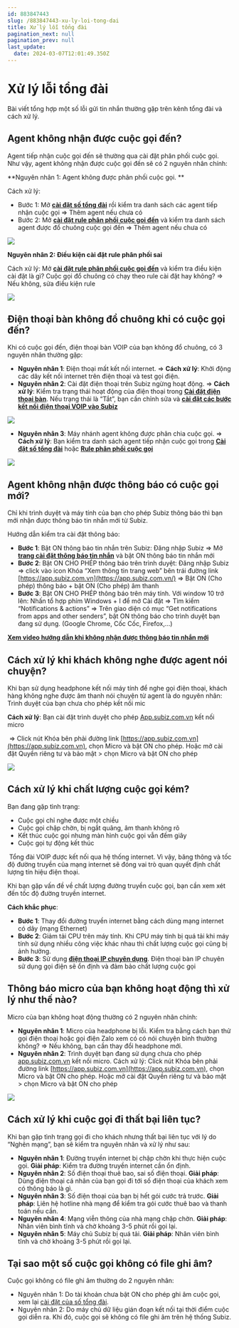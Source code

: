 ```yaml
---
id: 883847443
slug: /883847443-xu-ly-loi-tong-dai
title: Xử lý lỗi tổng đài
pagination_next: null
pagination_prev: null
last_update:
  date: 2024-03-07T12:01:49.350Z
---
```


# Xử lý lỗi tổng đài




Bài viết tổng hợp một số lỗi gửi tin nhắn thường gặp trên kênh tổng đài và cách xử lý. 
## Agent không nhận được cuộc gọi đến?




Agent tiếp nhận cuộc gọi đến sẽ thường qua cài đặt phân phối cuộc gọi. Như vậy, agent không nhận được cuộc gọi đến sẽ có 2 nguyên nhân chính:



**Nguyên nhân 1: Agent không được phân phối cuộc gọi. **

Cách xử lý: 



- Bước 1: Mở **[cài đặt số tổng đài](https://app.subiz.com.vn/settings/call-center)** rồi kiểm tra danh sách các agent tiếp nhận cuộc gọi => Thêm agent nếu chưa có
- Bước 2: Mở **[cài đặt rule phân phối cuộc goi đến](https://app.subiz.com.vn/settings/rule-setting)** và kiểm tra danh sách agent được đổ chuông cuộc gọi đến => Thêm agent nếu chưa có


![](https://vcdn.subiz-cdn.com/file/526c504326e158b93b66df25952600390ee67f91947dba85154eb7ac15d55cba_acpxkgumifuoofoosble)




**Nguyên nhân 2: Điều kiện cài đặt rule phân phối sai**

Cách xử lý: Mở **[cài đặt rule phân phối cuộc gọi đến](https://app.subiz.com.vn/settings/rule-setting)** và kiểm tra điều kiện cài đặt là gì? Cuộc gọi đổ chuông có chạy theo rule cài đặt hay không? => Nếu không, sửa điều kiện rule


![](https://vcdn.subiz-cdn.com/file/176919b78d9ddf7f2c483003890e86362e1db2f3b4dfe0c8e128da11faafc7d2_acpxkgumifuoofoosble)

## Điện thoại bàn không đổ chuông khi có cuộc gọi đến?


Khi có cuộc gọi đến, điện thoại bàn VOIP của bạn không đổ chuông, có 3 nguyên nhân thường gặp:

- **Nguyên nhân 1**: Điện thoại mất kết nối internet. => **Cách xử lý**: Khởi động các dây kết nối internet trên điện thoại và test gọi điện.
- **Nguyên nhân 2**: Cài đặt điện thoại trên Subiz ngừng hoạt động. => **Cách xử lý**: Kiểm tra trạng thái hoạt động của điện thoại trong **[Cài đặt điện thoại bàn](https://app.subiz.com.vn/settings/call-center)**. Nếu trạng thái là “Tắt”, bạn cần chỉnh sửa và **[cài đặt các bước kết nối điện thoại VOIP vào Subiz](https://subiz.com.vn/docs/456469809-ket-noi-tong-dai#b%C6%B0%E1%BB%9Bc-3-k%E1%BA%BFt-n%E1%BB%91i-c%C3%A1c-%C4%91i%E1%BB%87n-tho%E1%BA%A1i-v%C3%A0o-subiz)**


![](https://vcdn.subiz-cdn.com/file/7095a8c2d1eb6f22227f077700b174819dc1eca0a8184b135176952bd4c7e6fa_acpxkgumifuoofoosble)


- **Nguyên nhân 3**: Máy nhánh agent không được phân chia cuộc gọi. => **Cách xử lý**: Bạn kiểm tra danh sách agent tiếp nhận cuộc gọi trong **[Cài đặt số tổng đài](https://app.subiz.com.vn/settings/call-center)** hoặc **[Rule phân phối cuộc gọi](https://app.subiz.com.vn/settings/rule-setting)**


![](https://vcdn.subiz-cdn.com/file/1060c6721f84534280b099b223e49d01bbd702cf0c36ef7f96c3ac914df8ba99_acpxkgumifuoofoosble)

## Agent không nhận được thông báo có cuộc gọi mới?




Chỉ khi trình duyệt và máy tính của bạn cho phép Subiz thông báo thì bạn mới nhận được thông báo tin nhắn mới từ Subiz.

Hướng dẫn kiểm tra cài đặt thông báo:

- **Bước 1**: Bật ON thông báo tin nhắn trên Subiz: Đăng nhập Subiz => Mở **[trang cài đặt thông báo tin nhắn](https://app.subiz.com.vn/profile/setting-notification)** và bật ON thông báo tin nhắn mới
- **Bước 2**: Bật ON CHO PHÉP thông báo trên trình duyệt: Đăng nhập Subiz => click vào icon Khóa “Xem thông tin trang web” bên trái đường link [https://app.subiz.com.vn](https://app.subiz.com.vn/) => Bật ON (Cho phép) thông báo + bật ON (Cho phép) âm thanh
- **Bước 3**: Bật ON CHO PHÉP thông báo trên máy tính. Với window 10 trở lên: Nhấn tổ hợp phím Windows + I để mở Cài đặt => Tìm kiếm “Notifications & actions” => Trên giao diện có mục “Get notifications from apps and other senders”, bật ON thông báo cho trình duyệt bạn đang sử dụng. (Google Chrome, Cốc Cốc, Firefox,...)

**[Xem video hướng dẫn khi không nhận được thông báo tin nhắn mới](https://www.youtube.com/watch?v=usDLQp7IqHE)**
## Cách xử lý khi khách không nghe được agent nói chuyện?


Khi bạn sử dụng headphone kết nối máy tính để nghe gọi điện thoại, khách hàng không nghe được âm thanh nói chuyện từ agent là do nguyên nhân: Trình duyệt của bạn chưa cho phép kết nối mic



**Cách xử lý**: Bạn cài đặt trình duyệt cho phép [App.subiz.com.vn](https://app.subiz.com.vn/) kết nối micro

 => Click nút Khóa bên phải đường link [https://app.subiz.com.vn](https://app.subiz.com.vn), chọn Micro và bật ON cho phép. Hoặc mở cài đặt Quyền riêng tư và bảo mật > chọn Micro và bật ON cho phép






![](https://vcdn.subiz-cdn.com/file/fab3dece31ce65ba401940d1707486c624e104cd24d62892441c736331d18135_acpxkgumifuoofoosble)

## Cách xử lý khi chất lượng cuộc gọi kém?


Bạn đang gặp tình trạng:

- Cuộc gọi chỉ nghe được một chiều
- Cuộc gọi chập chờn, bị ngắt quãng, âm thanh không rõ
- Kết thúc cuộc gọi nhưng màn hình cuộc gọi vẫn đếm giây
- Cuộc gọi tự động kết thúc

 Tổng đài VOIP được kết nối qua hệ thống internet. Vì vậy, băng thông và tốc độ đường truyền của mạng internet sẽ đóng vai trò quan quyết định chất lượng tín hiệu điện thoại.

Khi bạn gặp vấn đề về chất lượng đường truyền cuộc gọi, bạn cần xem xét đến tốc độ đường truyền internet.

**Cách khắc phục**:

- **Bước 1**: Thay đổi đường truyền internet bằng cách dùng mạng internet có dây (mạng Ethernet)
- **Bước 2**: Giảm tải CPU trên máy tính. Khi CPU máy tính bị quá tải khi máy tính sử dụng nhiều công việc khác nhau thì chất lượng cuộc gọi cũng bị ảnh hưởng.
- **Bước 3**: Sử dụng **[điện thoại IP chuyên dụng](https://subiz.com.vn/blog/dien-thoai-voip.html)**. Điện thoại bàn IP chuyên sử dụng gọi điện sẽ ổn định và đảm bảo chất lượng cuộc gọi
## Thông báo micro của bạn không hoạt động thì xử lý như thế nào?


Micro của bạn không hoạt động thường có 2 nguyên nhân chính: 

- **Nguyên nhân 1**: Micro của headphone bị lỗi. Kiểm tra bằng cách bạn thử gọi điện thoại hoặc gọi điện Zalo xem có có nói chuyện bình thường không? => Nếu không, bạn cần thay đổi headphone mới.
- **Nguyên nhân 2**: Trình duyệt bạn đang sử dụng chưa cho phép [app.subiz.com.vn](https://app.subiz.com.vn/) kết nối micro. Cách xử lý: Click nút Khóa bên phải đường link [https://app.subiz.com.vn](https://app.subiz.com.vn), chọn Micro và bật ON cho phép. Hoặc mở cài đặt Quyền riêng tư và bảo mật > chọn Micro và bật ON cho phép






![](https://vcdn.subiz-cdn.com/file/fab3dece31ce65ba401940d1707486c624e104cd24d62892441c736331d18135_acpxkgumifuoofoosble)





## Cách xử lý khi cuộc gọi đi thất bại liên tục?


Khi bạn gặp tình trạng gọi đi cho khách nhưng thất bại liên tục với lý do “Nghẽn mạng”, bạn sẽ kiểm tra nguyên nhân và xử lý như sau:

- **Nguyên nhân 1**: Đường truyền internet bị chập chờn khi thực hiện cuộc gọi. **Giải pháp**: Kiểm tra đường truyền internet cần ổn định.
- **Nguyên nhân 2**: Số điện thoại thuê bao, sai số điện thoại. **Giải pháp**: Dùng điện thoại cá nhân của bạn gọi đi tới số điện thoại của khách xem có thông báo là gì.
- **Nguyên nhân 3**: Số điện thoại của bạn bị hết gói cước trả trước. **Giải pháp**: Liên hệ hotline nhà mạng để kiểm tra gói cước thuê bao và thanh toán nếu cần.
- **Nguyên nhân 4**: Mạng viễn thông của nhà mạng chập chờn. **Giải pháp**: Nhân viên bình tĩnh và chờ khoảng 3-5 phút rồi gọi lại.
- **Nguyên nhân 5**: Máy chủ Subiz bị quá tải. **Giải pháp**: Nhân viên bình tĩnh và chờ khoảng 3-5 phút rồi gọi lại.




## Tại sao một số cuộc gọi không có file ghi âm?


Cuộc gọi không có file ghi âm thường do 2 nguyên nhân:

- Nguyên nhân 1: Do tài khoản chưa bật ON cho phép ghi âm cuộc gọi, xem lại [cài đặt của số tổng đài](https://app.subiz.com.vn/settings/call-center).
- Nguyên nhân 2: Do máy chủ dữ liệu gián đoạn kết nối tại thời điểm cuộc gọi diễn ra. Khi đó, cuộc gọi sẽ không có file ghi âm trên hệ thống Subiz.